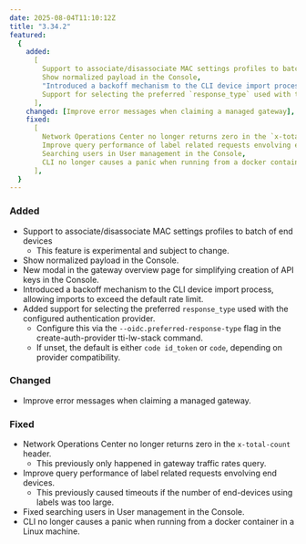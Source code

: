 ```yaml
---
date: 2025-08-04T11:10:12Z
title: "3.34.2"
featured:
  {
    added:
      [
        Support to associate/disassociate MAC settings profiles to batch of end devices,
        Show normalized payload in the Console,
        "Introduced a backoff mechanism to the CLI device import process, allowing imports to exceed the default rate limit",
        Support for selecting the preferred `response_type` used with the configured authentication provider,
      ],
    changed: [Improve error messages when claiming a managed gateway],
    fixed:
      [
        Network Operations Center no longer returns zero in the `x-total-count` header,
        Improve query performance of label related requests envolving end devices,
        Searching users in User management in the Console,
        CLI no longer causes a panic when running from a docker container in a Linux machine,
      ],
  }
---
```


### Added

- Support to associate/disassociate MAC settings profiles to batch of end devices
  - This feature is experimental and subject to change.
- Show normalized payload in the Console.
- New modal in the gateway overview page for simplifying creation of API keys in the Console.
- Introduced a backoff mechanism to the CLI device import process, allowing imports to exceed the default rate limit.
- Added support for selecting the preferred `response_type` used with the configured authentication provider.
  - Configure this via the `--oidc.preferred-response-type` flag in the create-auth-provider tti-lw-stack command.
  - If unset, the default is either `code id_token` or `code`, depending on provider compatibility.

### Changed

- Improve error messages when claiming a managed gateway.

### Fixed

- Network Operations Center no longer returns zero in the `x-total-count` header.
  - This previously only happened in gateway traffic rates query.
- Improve query performance of label related requests envolving end devices.
  - This previously caused timeouts if the number of end-devices using labels was too large.
- Fixed searching users in User management in the Console.
- CLI no longer causes a panic when running from a docker container in a Linux machine.
